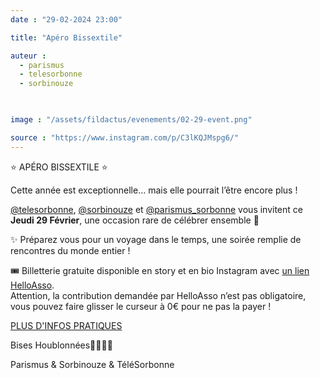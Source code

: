 ```yaml
---
date : "29-02-2024 23:00"

title: "Apéro Bissextile"

auteur :
  - parismus
  - telesorbonne
  - sorbinouze

 

image : "/assets/fildactus/evenements/02-29-event.png"

source : "https://www.instagram.com/p/C3lKQJMspg6/"
---
```


⭐️ APÉRO BISSEXTILE ⭐️

Cette année est exceptionnelle… mais elle pourrait l’être encore plus !

[@telesorbonne](https://www.instagram.com/telesorbonne/), [@sorbinouze](https://www.instagram.com/sorbinouze/) et [@parismus_sorbonne](https://www.instagram.com/parismus_sorbonne/) vous invitent ce __Jeudi 29 Février__, une occasion rare de célébrer ensemble 🤯

✨ Préparez vous pour un voyage dans le temps, une soirée remplie de rencontres du monde entier !

🎟️ Billetterie gratuite disponible en story et en bio Instagram avec [un lien HelloAsso](https://www.helloasso.com/associations/telesorbonne/evenements/apero-bissextile).  
Attention, la contribution demandée par HelloAsso n’est pas obligatoire, vous pouvez faire glisser le curseur à 0€ pour ne pas la payer !

[PLUS D'INFOS PRATIQUES](https://www.instagram.com/p/C3lKQJMspg6/)

Bises Houblonnées💚💙💜💛

Parismus & Sorbinouze & TéléSorbonne